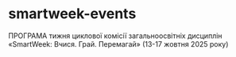 # smartweek-events
ПРОГРАМА тижня циклової комісії загальноосвітніх дисциплін
«SmartWeek: Вчися. Грай. Перемагай» (13-17 жовтня 2025 року)
